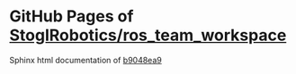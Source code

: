 GitHub Pages of [StoglRobotics/ros_team_workspace](https://github.com/StoglRobotics/ros_team_workspace.git)
===
Sphinx html documentation of [b9048ea9](https://github.com/StoglRobotics/ros_team_workspace/tree/b9048ea981dc833ed77110f1c31e308f0a9d4f41)
